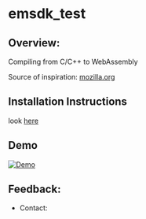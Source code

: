 # emsdk_test
## Overview:

Compiling from C/C++ to WebAssembly

Source of inspiration: [mozilla.org](https://developer.mozilla.org/en-US/docs/WebAssembly/C_to_wasm)

## Installation Instructions

look [here](https://github.com/juj/emsdk)

## Demo
[![Demo](https://image.ibb.co/h2Kh4Q/image.png)](https://cdn.rawgit.com/nn1k1kvn/emsdk_test/61bc347a/hello2.html)

## Feedback:
- Contact: 
